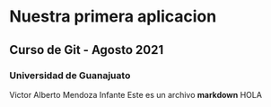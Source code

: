 # Nuestra primera aplicacion
## Curso de Git - Agosto 2021
### Universidad de Guanajuato
Victor Alberto Mendoza Infante
Este es un archivo **markdown**
HOLA
